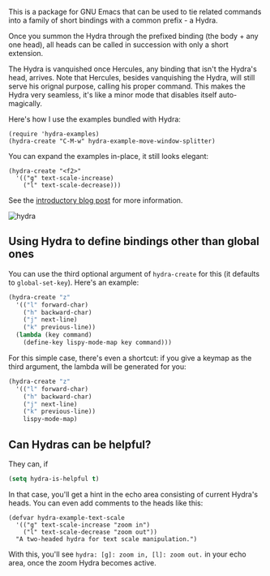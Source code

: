 This is a package for GNU Emacs that can be used to tie related
commands into a family of short bindings with a common prefix - a
Hydra.

Once you summon the Hydra through the prefixed binding (the body + any
one head), all heads can be called in succession with only a short
extension.

The Hydra is vanquished once Hercules, any binding that isn't the
Hydra's head, arrives.  Note that Hercules, besides vanquishing the
Hydra, will still serve his orignal purpose, calling his proper
command.  This makes the Hydra very seamless, it's like a minor mode
that disables itself auto-magically.

Here's how I use the examples bundled with Hydra:

    (require 'hydra-examples)
    (hydra-create "C-M-w" hydra-example-move-window-splitter)

You can expand the examples in-place, it still looks elegant:

    (hydra-create "<f2>"
      '(("g" text-scale-increase)
        ("l" text-scale-decrease)))

See the [introductory blog post](http://oremacs.com/2015/01/20/introducing-hydra/) for more information.

![hydra](http://oremacs.com/download/Hydra.png)

## Using Hydra to define bindings other than global ones

You can use the third optional argument of `hydra-create` for this (it defaults to `global-set-key`).
Here's an example:

```cl
(hydra-create "z"
  '(("l" forward-char)
    ("h" backward-char)
    ("j" next-line)
    ("k" previous-line))
  (lambda (key command)
    (define-key lispy-mode-map key command)))
```

For this simple case, there's even a shortcut: if you give a keymap as the third argument,
the lambda will be generated for you:

```cl
(hydra-create "z"
  '(("l" forward-char)
    ("h" backward-char)
    ("j" next-line)
    ("k" previous-line))
    lispy-mode-map)
```

## Can Hydras can be helpful?

They can, if

```cl
(setq hydra-is-helpful t)
```

In that case, you'll get a hint in the echo area consisting of current Hydra's heads.
You can even add comments to the heads like this:

```
(defvar hydra-example-text-scale
  '(("g" text-scale-increase "zoom in")
    ("l" text-scale-decrease "zoom out"))
  "A two-headed hydra for text scale manipulation.")
```

With this, you'll see `hydra: [g]: zoom in, [l]: zoom out.` in your
echo area, once the zoom Hydra becomes active.
